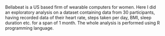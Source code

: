 Bellabeat is a US based firm of wearable computers for women. Here I did an exploratory analysis on a dataset containing data from 30 participants, having recorded data of their heart rate, steps taken per day, BMI, sleep duration etc. for a span of 1 month. The whole analysis is performed using R programming language.
